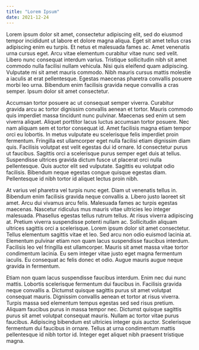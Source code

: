 ```yaml
---
title: "Lorem Ipsum"
date: 2021-12-24
---
```

Lorem ipsum dolor sit amet, consectetur adipiscing elit, sed do eiusmod tempor incididunt ut labore et dolore magna aliqua. Eget sit amet tellus cras adipiscing enim eu turpis. Et netus et malesuada fames ac. Amet venenatis urna cursus eget. Arcu vitae elementum curabitur vitae nunc sed velit. Libero nunc consequat interdum varius. Tristique sollicitudin nibh sit amet commodo nulla facilisi nullam vehicula. Nisi quis eleifend quam adipiscing. Vulputate mi sit amet mauris commodo. Nibh mauris cursus mattis molestie a iaculis at erat pellentesque. Egestas maecenas pharetra convallis posuere morbi leo urna. Bibendum enim facilisis gravida neque convallis a cras semper. Ipsum dolor sit amet consectetur.

Accumsan tortor posuere ac ut consequat semper viverra. Curabitur gravida arcu ac tortor dignissim convallis aenean et tortor. Mauris commodo quis imperdiet massa tincidunt nunc pulvinar. Maecenas sed enim ut sem viverra aliquet. Aliquet porttitor lacus luctus accumsan tortor posuere. Nec nam aliquam sem et tortor consequat id. Amet facilisis magna etiam tempor orci eu lobortis. In metus vulputate eu scelerisque felis imperdiet proin fermentum. Fringilla est ullamcorper eget nulla facilisi etiam dignissim diam quis. Facilisis volutpat est velit egestas dui id ornare. Id consectetur purus ut faucibus. Sagittis orci a scelerisque purus semper eget duis at tellus. Suspendisse ultrices gravida dictum fusce ut placerat orci nulla pellentesque. Quis auctor elit sed vulputate. Sagittis eu volutpat odio facilisis. Bibendum neque egestas congue quisque egestas diam. Pellentesque id nibh tortor id aliquet lectus proin nibh.

At varius vel pharetra vel turpis nunc eget. Diam ut venenatis tellus in. Bibendum enim facilisis gravida neque convallis a. Libero justo laoreet sit amet. Arcu dui vivamus arcu felis. Malesuada fames ac turpis egestas maecenas. Nascetur ridiculus mus mauris vitae ultricies leo integer malesuada. Phasellus egestas tellus rutrum tellus. At risus viverra adipiscing at. Pretium viverra suspendisse potenti nullam ac. Sollicitudin aliquam ultrices sagittis orci a scelerisque. Lorem ipsum dolor sit amet consectetur. Tellus elementum sagittis vitae et leo. Sed arcu non odio euismod lacinia at. Elementum pulvinar etiam non quam lacus suspendisse faucibus interdum. Facilisis leo vel fringilla est ullamcorper. Mauris sit amet massa vitae tortor condimentum lacinia. Eu sem integer vitae justo eget magna fermentum iaculis. Eu consequat ac felis donec et odio. Augue mauris augue neque gravida in fermentum.

Etiam non quam lacus suspendisse faucibus interdum. Enim nec dui nunc mattis. Lobortis scelerisque fermentum dui faucibus in. Facilisis gravida neque convallis a. Dictumst quisque sagittis purus sit amet volutpat consequat mauris. Dignissim convallis aenean et tortor at risus viverra. Turpis massa sed elementum tempus egestas sed sed risus pretium. Aliquam faucibus purus in massa tempor nec. Dictumst quisque sagittis purus sit amet volutpat consequat mauris. Nullam ac tortor vitae purus faucibus. Adipiscing bibendum est ultricies integer quis auctor. Scelerisque fermentum dui faucibus in ornare. Tellus at urna condimentum mattis pellentesque id nibh tortor id. Integer eget aliquet nibh praesent tristique magna.
